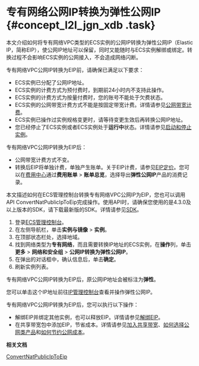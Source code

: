 # 专有网络公网IP转换为弹性公网IP {#concept_l2l_jgn_xdb .task}

本文介绍如何将专有网络VPC类型的ECS实例的公网IP转换为弹性公网IP（Elastic IP，简称EIP），使公网IP地址可以保留，同时又能随时与ECS实例解绑或绑定。转换过程不会影响ECS实例的公网接入，不会造成网络闪断。

专有网络VPC公网IP转换为EIP前，请确保已满足以下要求：

-   ECS实例已分配了公网IP地址。
-   ECS实例的计费方式为预付费时，到期前24小时内不支持此操作。
-   ECS实例的计费方式为按量付费时，您的账号不能处于欠费状态。
-   ECS实例的公网带宽计费方式不能是按固定带宽计费。详情请参见[公网带宽计费](../cn.zh-CN/产品定价/公网带宽计费.md#)。
-   ECS实例已操作过实例规格变更时，请等待变更生效后再转换公网IP地址。
-   您已经停止了ECS实例或者ECS实例处于**运行中**状态。详情请参见[启动和停止实例](../cn.zh-CN/实例/管理实例/启动和停止实例.md#)。

专有网络VPC公网IP转换为EIP后：

-   公网带宽计费方式不变。
-   转换后EIP将单独计费，单独产生账单。关于EIP计费，请参见[EIP定价](../../../../../cn.zh-CN/产品定价/预付费.md#)。您可以在[费用中心](https://expense.console.aliyun.com/#/account/home)通过**费用账单** \> **账单总览**，选择导出**弹性公网IP**产品的消费记录。

本文描述如何在ECS管理控制台转换专有网络VPC公网IP为EIP，您也可以调用API ConvertNatPublicIpToEip完成操作。使用API时，请确保您使用的是4.3.0及以上版本的SDK，请下载最新版的SDK。详情请参见[SDK](../cn.zh-CN/SDK参考/SDK.md#)。

1.  登录[ECS管理控制台](https://ecs.console.aliyun.com)。
2.  在左侧导航栏，单击**实例与镜像** \> **实例**。
3.  在顶部状态栏处，选择地域。
4.  找到网络类型为**专有网络**，而且需要转换IP地址的ECS实例，在**操作**列，单击**更多** \> **网络和安全组** \> **公网IP转换为弹性公网IP**。
5.  在弹出的对话框中，确认信息后，单击**确定**。
6.  刷新实例列表。

专有网络VPC公网IP转换为EIP后，原公网IP地址会被标注为**弹性**。

您可以单击这个IP地址前往[IP管理控制台](https://ip.console.aliyun.com/#/eip/)查看并操作弹性公网IP。

专有网络VPC公网IP转换为EIP后，您可以执行以下操作：

-   解绑EIP并绑定其他实例，也可以释放EIP。详情请参见[解绑EIP](../../../../../cn.zh-CN/用户指南/解绑EIP.md#)。
-   在共享带宽包中添加EIP，节省成本。详情请参见[加入共享带宽](../../../../../cn.zh-CN/用户指南/管理后付费EIP/加入共享带宽.md#)、[如何选择公网类产品](../../../../../cn.zh-CN/最佳实践/如何选择公网类产品？.md#)和[如何节约公网成本](../../../../../cn.zh-CN/最佳实践/如何节约公网成本？.md#)。

**相关文档**  


[ConvertNatPublicIpToEip](../cn.zh-CN/API参考/网络/ConvertNatPublicIpToEip.md#)

